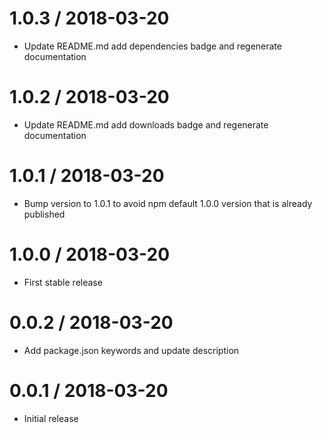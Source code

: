 1.0.3 / 2018-03-20
===================

* Update README.md add dependencies badge and regenerate documentation

1.0.2 / 2018-03-20
===================

* Update README.md add downloads badge and regenerate documentation

1.0.1 / 2018-03-20
===================

* Bump version to 1.0.1 to avoid npm default 1.0.0 version that is already published

1.0.0 / 2018-03-20
===================

* First stable release

0.0.2 / 2018-03-20
===================

* Add package.json keywords and update description

0.0.1 / 2018-03-20
===================

* Initial release
